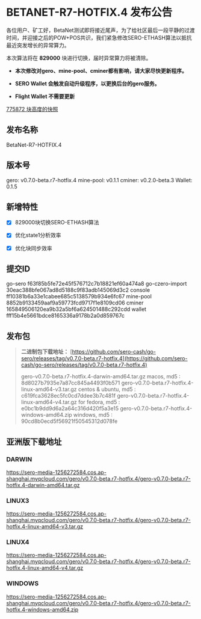 # BETANET-R7-HOTFIX.4 发布公告

各位用户、矿工好，BetaNet测试即将接近尾声，为了给社区最后一段平静的过渡时间，并迎接之后的POW+POS共识，我们紧急修改SERO-ETHASH算法以抵抗最近突发增长的异常算力。

本次算法将在 **829000** 块进行切换，届时异常算力将被清除。

* **本次修改对gero、mine-pool、cminer都有影响，请大家尽快更新程序。**

* **SERO Wallet 会触发自动升级程序，以更换后台的gero服务。**

* **Flight Wallet 不需要更新**


[775872 块高度的快照](?file=Start/sero-chain-snapshot-list)



## 发布名称

BetaNet-R7-HOTFIX.4

## 版本号

gero: v0.7.0-beta.r7-hotfix.4
mine-pool: v0.1.1
cminer: v0.2.0-beta.3
Wallet: 0.1.5


## 新增特性

- [x] 829000块切换SERO-ETHASH算法
- [x] 优化state1分析效率
- [x] 优化块同步效率


## 提交ID

go-sero                   f63f85b5fe72e45f576712c7b18821ef60a474a8
go-czero-import   30eac388bfe067ad8d5188c9f83adb145069d3c2
console                  ff10381b6a33e1cabee685c5138579b934e6fc67
mine-pool             8852b9133459aaf9a59773fcd9717f1e8109cd06
cminer                   165849506120ea9b32a5bf6a624501488c292cdd
wallet                     fff15b4e5661bdce8165336a9178b2a0d859767c



## 发布包

> **二进制包下载地址：**
> [https://github.com/sero-cash/go-sero/releases/tag/v0.7.0-beta.r7-hotfix.4](https://github.com/sero-cash/go-sero/releases/tag/v0.7.0-beta.r7-hotfix.4)
>
> gero-v0.7.0-beta.r7-hotfix.4-darwin-amd64.tar.gz  macos,  md5 : 8d8027b7935e7a87cc845a4493f0b571
> gero-v0.7.0-beta.r7-hotfix.4-linux-amd64-v3.tar.gz  centos & ubuntu, md5 : c619fca3628ec5fc0cd7ddee3b7c481f
> gero-v0.7.0-beta.r7-hotfix.4-linux-amd64-v4.tar.gz  for fedora, md5 : e0bc1b9dd9d6a2a64c316d420f5a3e15
> gero-v0.7.0-beta.r7-hotfix.4-windows-amd64.zip  windows, md5 : 90cd8b0ecd5f56921f50545312d078fe



## 亚洲版下载地址

### DARWIN

<https://sero-media-1256272584.cos.ap-shanghai.myqcloud.com/gero/v0.7.0-beta.r7-hotfix.4/gero-v0.7.0-beta.r7-hotfix.4-darwin-amd64.tar.gz>

### LINUX3

<https://sero-media-1256272584.cos.ap-shanghai.myqcloud.com/gero/v0.7.0-beta.r7-hotfix.4/gero-v0.7.0-beta.r7-hotfix.4-linux-amd64-v3.tar.gz>

### LINUX4

<https://sero-media-1256272584.cos.ap-shanghai.myqcloud.com/gero/v0.7.0-beta.r7-hotfix.4/gero-v0.7.0-beta.r7-hotfix.4-linux-amd64-v4.tar.gz>

### WINDOWS

<https://sero-media-1256272584.cos.ap-shanghai.myqcloud.com/gero/v0.7.0-beta.r7-hotfix.4/gero-v0.7.0-beta.r7-hotfix.4-windows-amd64.zip>







